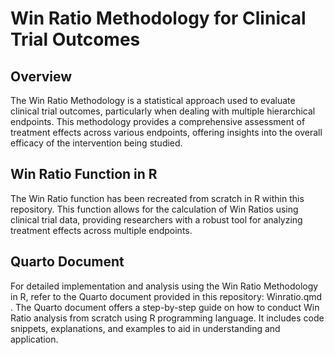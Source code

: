 # Win Ratio Methodology for Clinical Trial Outcomes
## Overview

The Win Ratio Methodology is a statistical approach used to evaluate clinical trial outcomes, particularly when dealing with multiple hierarchical endpoints. This methodology provides a comprehensive assessment of treatment effects across various endpoints, offering insights into the overall efficacy of the intervention being studied.

## Win Ratio Function in R

The Win Ratio function has been recreated from scratch in R within this repository. This function allows for the calculation of Win Ratios using clinical trial data, providing researchers with a robust tool for analyzing treatment effects across multiple endpoints.

## Quarto Document

For detailed implementation and analysis using the Win Ratio Methodology in R, refer to the Quarto document provided in this repository: Winratio.qmd . The Quarto document offers a step-by-step guide on how to conduct Win Ratio analysis from scratch using R programming language. It includes code snippets, explanations, and examples to aid in understanding and application.
